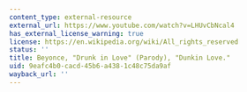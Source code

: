 ```yaml
---
content_type: external-resource
external_url: https://www.youtube.com/watch?v=LHUvCbNcal4
has_external_license_warning: true
license: https://en.wikipedia.org/wiki/All_rights_reserved
status: ''
title: Beyonce, "Drunk in Love" (Parody), "Dunkin Love."
uid: 9eafc4b0-cacd-45b6-a438-1c48c75da9af
wayback_url: ''
---
```

